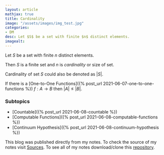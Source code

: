 ```yaml
---
layout: article
mathjax: true
title: Cardinality
image: "/assets/images/img_test.jpg"
categories:
- DM
desc: Let $S$ be a set with finite $n$ distinct elements. 
imagealt: 
---
```


Let $S$ be a set with finite $n$ distinct elements.

































































































































































































































































































































































Then $S$ is a finite set and $n$ is *cardinality* or size of set.

































































































































































































































































































































































Cardinality of set $S$ could also be denoted as $|S|$.


































































































































































































































































































































































If there is a [One-to-One Functions]({% post_url 2021-06-07-one-to-one-functions %}) $f:A \to B$ then $|A| \le |B|$.


































































































































































































































































































































































### Subtopics
- [Countable]({% post_url 2021-06-08-countable %})
- [Computable Functions]({% post_url 2021-06-08-computable-functions %})
- [Continuum Hypothesis]({% post_url 2021-06-08-continuum-hypothesis %})

This blog was published directly from my notes.
To check the source of my notes visit [Sources](sources.html).
To see all of my notes download/clone this [repository](https://github.com/bovem/CS).